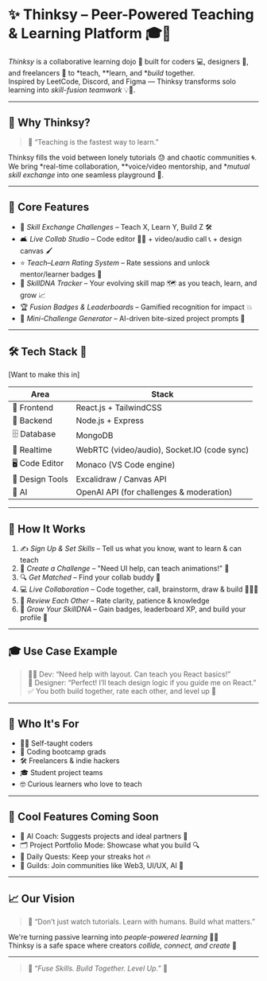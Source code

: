 # ✨ Thinksy – Peer-Powered Teaching & Learning Platform 🎓🤝

*Thinksy* is a collaborative learning dojo 🥋 built for coders 💻, designers 🎨, and freelancers 🚀 to *teach, **learn, and **build* together.  
Inspired by LeetCode, Discord, and Figma — Thinksy transforms solo learning into *skill-fusion teamwork* 💡🤝.

---

## 🌟 Why Thinksy?

> 🧠 “Teaching is the fastest way to learn.”

Thinksy fills the void between lonely tutorials 😓 and chaotic communities 🌀.  
We bring *real-time collaboration, **voice/video mentorship, and **mutual skill exchange* into one seamless playground 🛝.

---

## 🧩 Core Features

- 🔁 *Skill Exchange Challenges* – Teach X, Learn Y, Build Z 🛠
- 🛋 *Live Collab Studio* – Code editor 🧑‍💻 + video/audio call 📞 + design canvas 🖌
- ⭐ *Teach–Learn Rating System* – Rate sessions and unlock mentor/learner badges 🏅
- 🧬 *SkillDNA Tracker* – Your evolving skill map 🗺 as you teach, learn, and grow 📈
- 🏆 *Fusion Badges & Leaderboards* – Gamified recognition for impact 💥
- 🤖 *Mini-Challenge Generator* – AI-driven bite-sized project prompts 🎯

---

## 🛠 Tech Stack 🔧
[Want to make this in]

| Area | Stack |
|------|-------|
| 🎨 Frontend | React.js + TailwindCSS |
| 🧠 Backend | Node.js + Express |
| 🗄 Database | MongoDB |
| 🔄 Realtime | WebRTC (video/audio), Socket.IO (code sync) |
| 🖥 Code Editor | Monaco (VS Code engine) |
| 🎨 Design Tools | Excalidraw / Canvas API |
| 🤖 AI | OpenAI API (for challenges & moderation) |

---

## 🚦 How It Works

1. ✍ *Sign Up & Set Skills* – Tell us what you know, want to learn & can teach  
2. 📢 *Create a Challenge* – "Need UI help, can teach animations!" 🎯  
3. 🔍 *Get Matched* – Find your collab buddy 🤝  
4. 💻 *Live Collaboration* – Code together, call, brainstorm, draw & build 🎥🧑‍💻  
5. 🌟 *Review Each Other* – Rate clarity, patience & knowledge  
6. 🧬 *Grow Your SkillDNA* – Gain badges, leaderboard XP, and build your profile 🚀

---

## 🎓 Use Case Example

> 👩‍💻 Dev: “Need help with layout. Can teach you React basics!”  
> 🎨 Designer: “Perfect! I’ll teach design logic if you guide me on React.”  
> ✅ You both build together, rate each other, and level up 🌈

---

## 🌈 Who It's For

- 🧑‍💻 Self-taught coders  
- 🏫 Coding bootcamp grads  
- 🛠 Freelancers & indie hackers  
- 🎓 Student project teams  
- 🤓 Curious learners who love to teach

---

## 🌱 Cool Features Coming Soon

- 🧠 AI Coach: Suggests projects and ideal partners 🤝  
- 🗂 Project Portfolio Mode: Showcase what you build 🔍  
- 🧩 Daily Quests: Keep your streaks hot 🔥  
- 🏰 Guilds: Join communities like Web3, UI/UX, AI 🧪  

---

## 📈 Our Vision

> 💬 “Don’t just watch tutorials. Learn with humans. Build what matters.”

We're turning passive learning into *people-powered learning* 👥💫  
Thinksy is a safe space where creators *collide, connect, and create* 🎉

---
> 🧠 “*Fuse Skills. Build Together. Level Up.*” 🚀
